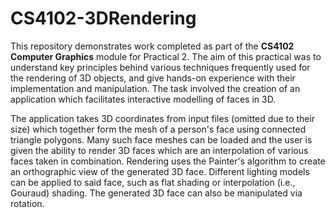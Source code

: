 # CS4102-3DRendering

This repository demonstrates work completed as part of the **CS4102 Computer Graphics** module for Practical 2. 
The aim of this practical was to understand key principles behind various techniques frequently used for the rendering of 3D objects, 
and give hands-on experience with their implementation and manipulation. The task involved the creation of an application which facilitates 
interactive modelling of faces in 3D.

The application takes 3D coordinates from input files (omitted due to their size) which together form the mesh of a person's face using connected 
triangle polygons. Many such face meshes can be loaded and the user is given the ability to render 3D faces which are an interpolation of various faces 
taken in combination. Rendering uses the Painter's algorithm to create an orthographic view of the generated 3D face. Different lighting models can be applied to said face, 
such as flat shading or interpolation (i.e., Gouraud) shading. The generated 3D face can also be manipulated via rotation.
